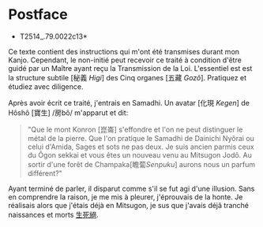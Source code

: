 # Postface
* T2514_.79.0022c13*

Ce texte contient des instructions qui m'ont été transmises durant mon Kanjo. Cependant, le non-initié peut recevoir ce traité à condition d'être guidé par un Maître ayant reçu la Transmission de la Loi. L'essentiel est est la structure subtile [秘義 *Higi*] des Cinq organes [五藏 *Gozô*]. Pratiquez et étudiez avec diligence.

Après avoir écrit ce traité, j'entrais en Samadhi. Un avatar [化現 *Kegen*] de Hôshô [寶生] /房bô/ m'apparut et dit:
>"Que le mont Konron [崑崙] s'effondre et l'on ne peut distinguer le métal de la pierre. Que l'on pratique le Samadhi de Dainichi Nyôrai ou celui d'Amida, Sages et sots ne pas deux. Je suis ancien parmis ceux du Ôgon sekkai et vous êtes un nouveau venu au Mitsugon Jodô. Au sortir d'une forêt de Champaka[瞻蔔*Senpuku*] aurons nous un parfum différent?"

Ayant terminé de parler, il disparut comme s'il se fut agi d'une illusion. Sans en comprendre la raison, je me mis à pleurer, j'éprouvais de la honte. Je réalisais alors que j'étais déjà en Mitsugon, je sus que j'avais déjâ tranché naissances et morts [生死絕](Seishizetsu).
